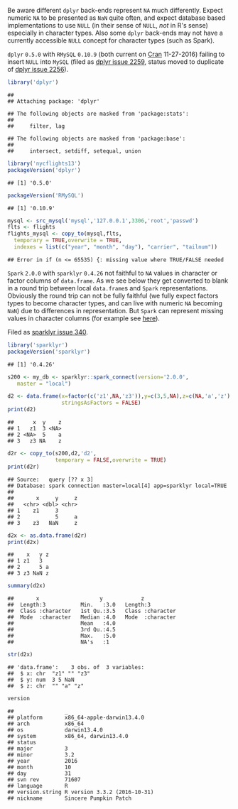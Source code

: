 Be aware different `dplyr` back-ends represent `NA` much differently. Expect numeric `NA` to be presented as `NaN` quite often, and expect database based implementations to use `NULL` (in their sense of `NULL`, *not* in R's sense) especially in character types. Also some `dplyr` back-ends may not have a currently accessible `NULL` concept for character types (such as Spark).

`dplyr` `0.5.0` with `RMySQL` `0.10.9` (both current on [Cran](https://cran.r-project.org) 11-27-2016) failing to insert `NULL` into `MySQL` (filed as [dplyr issue 2259](https://github.com/hadley/dplyr/issues/2259), status moved to duplicate of [dplyr issue 2256](https://github.com/hadley/dplyr/issues/2256)).

``` r
library('dplyr')
```

    ## 
    ## Attaching package: 'dplyr'

    ## The following objects are masked from 'package:stats':
    ## 
    ##     filter, lag

    ## The following objects are masked from 'package:base':
    ## 
    ##     intersect, setdiff, setequal, union

``` r
library('nycflights13')
packageVersion('dplyr')
```

    ## [1] '0.5.0'

``` r
packageVersion('RMySQL')
```

    ## [1] '0.10.9'

``` r
mysql <- src_mysql('mysql','127.0.0.1',3306,'root','passwd')
flts <- flights
flights_mysql <- copy_to(mysql,flts,
  temporary = TRUE,overwrite = TRUE,
  indexes = list(c("year", "month", "day"), "carrier", "tailnum"))
```

    ## Error in if (n <= 65535) {: missing value where TRUE/FALSE needed

`Spark` `2.0.0` with `sparklyr` `0.4.26` not faithful to `NA` values in character or factor columns of `data.frame`. As we see below they get converted to blank in a round trip between local `data.frame`s and `Spark` representations. Obviously the round trip can not be fully faithful (we fully expect factors types to become character types, and can live with numeric `NA` becoming `NaN`) due to differences in representation. But `Spark` can represent missing values in character columns (for example see [here](http://stackoverflow.com/questions/32067467/create-new-dataframe-with-empty-null-field-values)).

Filed as [sparklyr issue 340](https://github.com/rstudio/sparklyr/issues/340).

``` r
library('sparklyr')
packageVersion('sparklyr')
```

    ## [1] '0.4.26'

``` r
s200 <- my_db <- sparklyr::spark_connect(version='2.0.0', 
   master = "local")

d2 <- data.frame(x=factor(c('z1',NA,'z3')),y=c(3,5,NA),z=c(NA,'a','z'),
                 stringsAsFactors = FALSE)
print(d2)
```

    ##      x  y    z
    ## 1   z1  3 <NA>
    ## 2 <NA>  5    a
    ## 3   z3 NA    z

``` r
d2r <- copy_to(s200,d2,'d2',
               temporary = FALSE,overwrite = TRUE)
print(d2r)
```

    ## Source:   query [?? x 3]
    ## Database: spark connection master=local[4] app=sparklyr local=TRUE
    ## 
    ##       x     y     z
    ##   <chr> <dbl> <chr>
    ## 1    z1     3      
    ## 2           5     a
    ## 3    z3   NaN     z

``` r
d2x <- as.data.frame(d2r)
print(d2x)
```

    ##    x   y z
    ## 1 z1   3  
    ## 2      5 a
    ## 3 z3 NaN z

``` r
summary(d2x)
```

    ##       x                   y            z            
    ##  Length:3           Min.   :3.0   Length:3          
    ##  Class :character   1st Qu.:3.5   Class :character  
    ##  Mode  :character   Median :4.0   Mode  :character  
    ##                     Mean   :4.0                     
    ##                     3rd Qu.:4.5                     
    ##                     Max.   :5.0                     
    ##                     NA's   :1

``` r
str(d2x)
```

    ## 'data.frame':    3 obs. of  3 variables:
    ##  $ x: chr  "z1" "" "z3"
    ##  $ y: num  3 5 NaN
    ##  $ z: chr  "" "a" "z"

``` r
version
```

    ##                _                           
    ## platform       x86_64-apple-darwin13.4.0   
    ## arch           x86_64                      
    ## os             darwin13.4.0                
    ## system         x86_64, darwin13.4.0        
    ## status                                     
    ## major          3                           
    ## minor          3.2                         
    ## year           2016                        
    ## month          10                          
    ## day            31                          
    ## svn rev        71607                       
    ## language       R                           
    ## version.string R version 3.3.2 (2016-10-31)
    ## nickname       Sincere Pumpkin Patch
